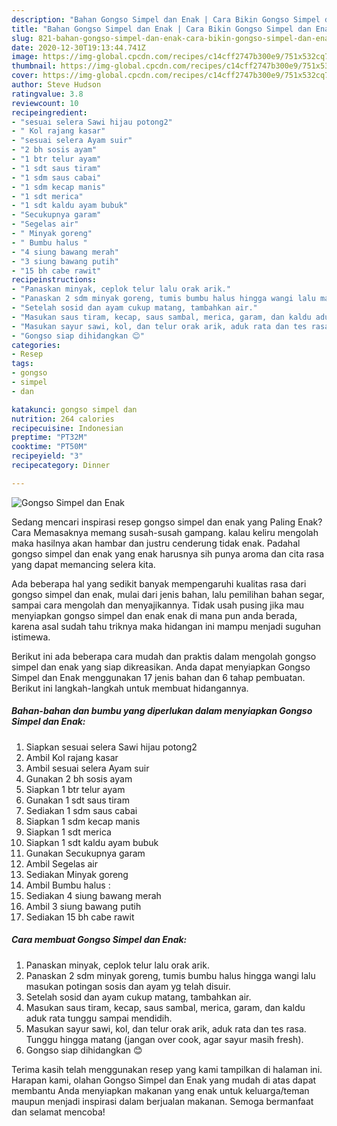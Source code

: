 ```yaml
---
description: "Bahan Gongso Simpel dan Enak | Cara Bikin Gongso Simpel dan Enak Yang Enak Dan Lezat"
title: "Bahan Gongso Simpel dan Enak | Cara Bikin Gongso Simpel dan Enak Yang Enak Dan Lezat"
slug: 821-bahan-gongso-simpel-dan-enak-cara-bikin-gongso-simpel-dan-enak-yang-enak-dan-lezat
date: 2020-12-30T19:13:44.741Z
image: https://img-global.cpcdn.com/recipes/c14cff2747b300e9/751x532cq70/gongso-simpel-dan-enak-foto-resep-utama.jpg
thumbnail: https://img-global.cpcdn.com/recipes/c14cff2747b300e9/751x532cq70/gongso-simpel-dan-enak-foto-resep-utama.jpg
cover: https://img-global.cpcdn.com/recipes/c14cff2747b300e9/751x532cq70/gongso-simpel-dan-enak-foto-resep-utama.jpg
author: Steve Hudson
ratingvalue: 3.8
reviewcount: 10
recipeingredient:
- "sesuai selera Sawi hijau potong2"
- " Kol rajang kasar"
- "sesuai selera Ayam suir"
- "2 bh sosis ayam"
- "1 btr telur ayam"
- "1 sdt saus tiram"
- "1 sdm saus cabai"
- "1 sdm kecap manis"
- "1 sdt merica"
- "1 sdt kaldu ayam bubuk"
- "Secukupnya garam"
- "Segelas air"
- " Minyak goreng"
- " Bumbu halus "
- "4 siung bawang merah"
- "3 siung bawang putih"
- "15 bh cabe rawit"
recipeinstructions:
- "Panaskan minyak, ceplok telur lalu orak arik."
- "Panaskan 2 sdm minyak goreng, tumis bumbu halus hingga wangi lalu masukan potingan sosis dan ayam yg telah disuir."
- "Setelah sosid dan ayam cukup matang, tambahkan air."
- "Masukan saus tiram, kecap, saus sambal, merica, garam, dan kaldu aduk rata tunggu sampai mendidih."
- "Masukan sayur sawi, kol, dan telur orak arik, aduk rata dan tes rasa. Tunggu hingga matang (jangan over cook, agar sayur masih fresh)."
- "Gongso siap dihidangkan 😊"
categories:
- Resep
tags:
- gongso
- simpel
- dan

katakunci: gongso simpel dan 
nutrition: 264 calories
recipecuisine: Indonesian
preptime: "PT32M"
cooktime: "PT50M"
recipeyield: "3"
recipecategory: Dinner

---
```



![Gongso Simpel dan Enak](https://img-global.cpcdn.com/recipes/c14cff2747b300e9/751x532cq70/gongso-simpel-dan-enak-foto-resep-utama.jpg)

Sedang mencari inspirasi resep gongso simpel dan enak yang Paling Enak? Cara Memasaknya memang susah-susah gampang. kalau keliru mengolah maka hasilnya akan hambar dan justru cenderung tidak enak. Padahal gongso simpel dan enak yang enak harusnya sih punya aroma dan cita rasa yang dapat memancing selera kita.

Ada beberapa hal yang sedikit banyak mempengaruhi kualitas rasa dari gongso simpel dan enak, mulai dari jenis bahan, lalu pemilihan bahan segar, sampai cara mengolah dan menyajikannya. Tidak usah pusing jika mau menyiapkan gongso simpel dan enak enak di mana pun anda berada, karena asal sudah tahu triknya maka hidangan ini mampu menjadi suguhan istimewa.




Berikut ini ada beberapa cara mudah dan praktis dalam mengolah gongso simpel dan enak yang siap dikreasikan. Anda dapat menyiapkan Gongso Simpel dan Enak menggunakan 17 jenis bahan dan 6 tahap pembuatan. Berikut ini langkah-langkah untuk membuat hidangannya.

<!--inarticleads1-->

##### Bahan-bahan dan bumbu yang diperlukan dalam menyiapkan Gongso Simpel dan Enak:

1. Siapkan sesuai selera Sawi hijau potong2
1. Ambil  Kol rajang kasar
1. Ambil sesuai selera Ayam suir
1. Gunakan 2 bh sosis ayam
1. Siapkan 1 btr telur ayam
1. Gunakan 1 sdt saus tiram
1. Sediakan 1 sdm saus cabai
1. Siapkan 1 sdm kecap manis
1. Siapkan 1 sdt merica
1. Siapkan 1 sdt kaldu ayam bubuk
1. Gunakan Secukupnya garam
1. Ambil Segelas air
1. Sediakan  Minyak goreng
1. Ambil  Bumbu halus :
1. Sediakan 4 siung bawang merah
1. Ambil 3 siung bawang putih
1. Sediakan 15 bh cabe rawit




<!--inarticleads2-->

##### Cara membuat Gongso Simpel dan Enak:

1. Panaskan minyak, ceplok telur lalu orak arik.
1. Panaskan 2 sdm minyak goreng, tumis bumbu halus hingga wangi lalu masukan potingan sosis dan ayam yg telah disuir.
1. Setelah sosid dan ayam cukup matang, tambahkan air.
1. Masukan saus tiram, kecap, saus sambal, merica, garam, dan kaldu aduk rata tunggu sampai mendidih.
1. Masukan sayur sawi, kol, dan telur orak arik, aduk rata dan tes rasa. Tunggu hingga matang (jangan over cook, agar sayur masih fresh).
1. Gongso siap dihidangkan 😊




Terima kasih telah menggunakan resep yang kami tampilkan di halaman ini. Harapan kami, olahan Gongso Simpel dan Enak yang mudah di atas dapat membantu Anda menyiapkan makanan yang enak untuk keluarga/teman maupun menjadi inspirasi dalam berjualan makanan. Semoga bermanfaat dan selamat mencoba!
